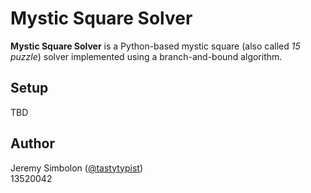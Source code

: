 # Mystic Square Solver

**Mystic Square Solver** is a Python-based mystic square
(also called *15 puzzle*) solver implemented using a 
branch-and-bound algorithm.

## Setup
TBD

## Author
Jeremy Simbolon ([@tastytypist](https://github.com/tastytypist))  
13520042
